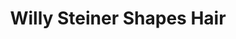 ---
title: "Willy Steiner Shapes Hair"
url: /newport/willy-steiner-shapes-hair/
shop: hairdresser
---